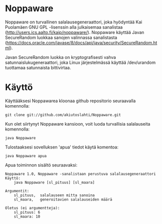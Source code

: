 # Noppaware

Noppaware on turvallinen salalausegeneraattori, joka hyödyntää Kai Puolamäen GNU GPL -lisenssin alla julkaisemaa sanalistaa (http://users.ics.aalto.fi/kaip/noppaware/).
Noppaware käyttää Javan SecureRandom luokkaa sanojen valinnassa sanalistasta (https://docs.oracle.com/javase/8/docs/api/java/security/SecureRandom.html).

Javan SecureRandom luokka on kryptografisesti vahva satunnaislukugeneraattori, joka Linux järjestelmässä käyttää /dev/urandom tuottamaa satunnaista bittivirtaa.

# Käyttö

Käyttääksesi Noppawarea kloonaa github repositorio seuraavalla komennolla:

```git clone git://github.com/akiutoslahti/Noppaware.git```

Kun olet siirtynyt Noppaware kansioon, voit luoda turvallisia salalauseita komennolla:

```java Noppaware```

Tulostaaksesi sovelluksen 'apua' tiedot käytä komentoa:

```java Noppaware apua```

Apua toiminnon sisältö seuraavaksi:
```
Noppaware 1.0, Noppaware -sanalistaan perustuva salalausegeneraattori
Käyttö:
    java Noppaware [sl_pituus] [sl_maara]

Argumentit:
    sl_pituus,	salalauseen mitta sanoina
    sl_maara,	generoitavien salalauseiden määrä

Oletus (ei argumentteja):
    sl_pituus: 6
    sl_maara: 10
